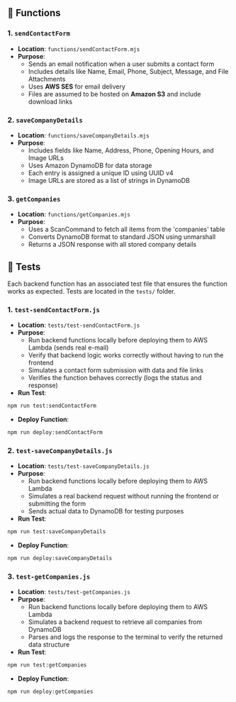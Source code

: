 ## 🚀 Functions

### 1. `sendContactForm`

- **Location**: `functions/sendContactForm.mjs`
- **Purpose**:
  - Sends an email notification when a user submits a contact form
  - Includes details like Name, Email, Phone, Subject, Message, and File Attachments
  - Uses **AWS SES** for email delivery
  - Files are assumed to be hosted on **Amazon S3** and include download links

### 2. `saveCompanyDetails`

- **Location**: `functions/saveCompanyDetails.mjs`
- **Purpose**:
  - Includes fields like Name, Address, Phone, Opening Hours, and Image URLs
  - Uses Amazon DynamoDB for data storage
  - Each entry is assigned a unique ID using UUID v4
  - Image URLs are stored as a list of strings in DynamoDB

### 3. `getCompanies`

- **Location**: `functions/getCompanies.mjs`
- **Purpose**:
  - Uses a ScanCommand to fetch all items from the 'companies' table
  - Converts DynamoDB format to standard JSON using unmarshall
  - Returns a JSON response with all stored company details

## 🧪 Tests

Each backend function has an associated test file that ensures the function works as expected. Tests are located in the `tests/` folder.

### 1. `test-sendContactForm.js`

- **Location**: `tests/test-sendContactForm.js`
- **Purpose**:
  - Run backend functions locally before deploying them to AWS Lambda (sends real e-mail)
  - Verify that backend logic works correctly without having to run the frontend
  - Simulates a contact form submission with data and file links
  - Verifies the function behaves correctly (logs the status and response)
- **Run Test**:

```bash
npm run test:sendContactForm
```

- **Deploy Function**:

```bash
npm run deploy:sendContactForm
```

### 2. `test-saveCompanyDetails.js`

- **Location**: `tests/test-saveCompanyDetails.js`
- **Purpose**:
  - Run backend functions locally before deploying them to AWS Lambda
  - Simulates a real backend request without running the frontend or submitting the form
  - Sends actual data to DynamoDB for testing purposes
- **Run Test**:

```bash
npm run test:saveCompanyDetails
```

- **Deploy Function**:

```bash
npm run deploy:saveCompanyDetails
```

### 3. `test-getCompanies.js`

- **Location**: `tests/test-getCompanies.js`
- **Purpose**:
  - Run backend functions locally before deploying them to AWS Lambda
  - Simulates a backend request to retrieve all companies from DynamoDB
  - Parses and logs the response to the terminal to verify the returned data structure
- **Run Test**:

```bash
npm run test:getCompanies
```

- **Deploy Function**:

```bash
npm run deploy:getCompanies
```
